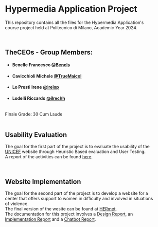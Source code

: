 # Hypermedia Application Project
This repository contains all the files for the Hypermedia Application's course project held at Politecnico di Milano, Academic Year 2024.

<br>

## TheCEOs - Group Members:
- ####  Benelle Francesco    [@Benels](https://github.com/Benels)
- ####  Cavicchioli Michele  [@TrueMaicol](https://github.com/TrueMaicol)
- ####  Lo Presti Irene      [@irelop](https://github.com/irelop)
- ####  Lodelli Riccardo     [@ilrechh](https://github.com/ilrechh)

<br>
Finale Grade: 30 Cum Laude
<br>
<br>


## Usability Evaluation
The goal for the first part of the project is to evaluate the usability of the [UNICEF](https://www.unicef.org/) website through Heuristic Based evaluation and User Testing.<br>
A report of the activities can be found [here](Deliverables/Usability_Report.pdf).

<br>

## Website Implementation
The goal for the second part of the project is to develop a website for a center that offers support to women in difficulty and involved in situations of violence.<br>
The final version of the wesite can be found at [HERmet](https://hypermediaapplicationproject2024-benels-projects.vercel.app/).<br>
The documentation for this project involves a [Design Report](Deliverables/Design_Report.pdf), an [Implementation Report](Deliverables/Implementation_Report.pdf) and a [Chatbot Report](Deliverables/Chatbot_Report.pdf).
